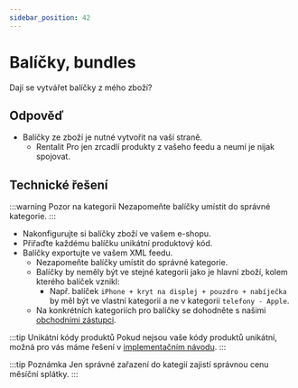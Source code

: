 ```yaml
---
sidebar_position: 42
---
```


# Balíčky, bundles

Dají se vytvářet balíčky z mého zboží?

## Odpověď

- Balíčky ze zboží je nutné vytvořit na vaší straně.
  - Rentalit Pro jen zrcadlí produkty z vašeho feedu a neumí je nijak spojovat.

## Technické řešení

:::warning Pozor na kategorii
Nezapomeňte balíčky umístit do správné kategorie.
:::

- Nakonfigurujte si balíčky zboží ve vašem e-shopu.
- Přiřaďte každému balíčku unikátní produktový kód.
- Balíčky exportujte ve vašem XML feedu.
  - Nezapomeňte balíčky umístit do správné kategorie.
  - Balíčky by neměly být ve stejné kategorii jako je hlavní zboží, kolem kterého balíček vznikl:
    - Např. balíček `iPhone + kryt na displej + pouzdro + nabíječka` by měl být ve vlastní kategorii a ne v kategorii `telefony - Apple`.
  - Na konkrétních kategoriích pro balíčky se dohodněte s našimi [obchodními zástupci](/docs/kontakt).

:::tip Unikátní kódy produktů
Pokud nejsou vaše kódy produktů unikátní, možná pro vás máme řešení v [implementačním návodu](../tutorial-implementace/popis-feedu#co-dělat-když-produktové-kódy-nejsou-unikátní).
:::

:::tip Poznámka
Jen správné zařazení do kategií zajistí správnou cenu měsíční splátky.
:::
